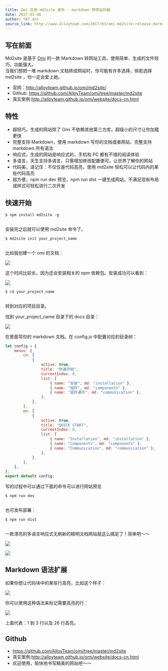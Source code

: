 ```yaml
---
title: Omi 应用 md2site 发布 - markdown 转网站利器
date: 2017-03-06
author: TAT.dnt
source_link: http://www.alloyteam.com/2017/03/omi-md2site-release-markdown-go-web-site-tool/
---
```


<!-- {% raw %} - for jekyll -->

## 写在前面

Md2site 是基于 [Omi](https://github.com/AlloyTeam/omi) 的一款 Markdown 转网站工具，使用简单，生成的文件轻巧，功能强大。  
当我们想把一堆 markdown 文档转成网站时，你可能有许多选择，倘若选择 md2site ，你一定会爱上她。

-   官网：<http://alloyteam.github.io/omi/md2site/>
-   Github: <https://github.com/AlloyTeam/omi/tree/master/md2site>
-   真实案例:<http://alloyteam.github.io/omi/website/docs-cn.html>

## 特性

-   超轻巧，生成的网站除了 Omi 不依赖其他第三方库，超级小的尺寸让你加载更快
-   完整支持 Markdown，使用 markdown 写你的文档或者网站，完整支持 markdown 所有语法
-   响应式，生成的网站是响应式的，手机和 PC 都有不错的阅读体验
-   多语言，天生支持多语言，只需增加修改配置便可。让世界了解你的网站
-   代码美，请记住：不仅仅是代码高亮，使用 md2site 轻松可以让代码内的某些代码高亮
-   超方便，npm run dev 预览，npm run dist 一键生成网站。不满足现有布局或样式可轻松进行二次开发

## 快速开始

    $ npm install md2site -g
     

安装完之后就可以使用 md2site 命令了。

    $ md2site init your_project_name
     

比如我创建一个 omi 的文档：

![](http://images2015.cnblogs.com/blog/105416/201703/105416-20170306125028469-1292183468.png)

这个时间比较长，因为还会安装相关的 npm 依赖包。安装成功可以看到：

![](http://images2015.cnblogs.com/blog/105416/201703/105416-20170306125105234-1733626893.png)

    $ cd your_project_name
     

转到对应的项目目录。

找到 your_project_name 目录下的 docs 目录：

![](http://images2015.cnblogs.com/blog/105416/201703/105416-20170306125123063-1498730937.png)

在里面写你的 markdown 文档。在 config.js 中配置对应的目录树：

```javascript
let config = {
    menus: {
        cn: [
            {
                active: true,
                title: "快速开始",
                currentIndex: 0,
                list: [
                    { name: "安装", md: "installation" },
                    { name: "组件", md: "components" },
                    { name: "组件通讯", md: "communication" },
                ],
            },
        ],
        en: [
            {
                active: true,
                title: "QUICK START",
                currentIndex: 0,
                list: [
                    { name: "Installation", md: "installation" },
                    { name: "Components", md: "components" },
                    { name: "Communication", md: "communication" },
                ],
            },
        ],
    },
};
export default config;
```

写的过程中可以通过下面的命令可以进行网站预览

    $ npm run dev
     

也可发布部署：

    $ npm run dist
     

一款漂亮的多语言响应式无刷新的精明文档网站就这么搞定了！简单吧～～

![](http://images2015.cnblogs.com/blog/105416/201703/105416-20170306125633969-867005358.png)

![](http://images2015.cnblogs.com/blog/105416/201703/105416-20170306125639469-340450991.png)

## Markdown 语法扩展

如果你想让代码块中的某些行高亮，比如这个样子：

![](http://images2015.cnblogs.com/blog/105416/201703/105416-20170306125132563-920645893.png)

你可以使用这种语法来标记需要高亮的行：

![](http://images2015.cnblogs.com/blog/105416/201703/105416-20170306125137750-1566013213.png)

上面代表：1 到 3 行以及 26 行高亮。

## Github

-   <https://github.com/AlloyTeam/omi/tree/master/md2site>
-   真实案例:<http://alloyteam.github.io/omi/website/docs-cn.html>
-   欢迎使用，愉快地书写精美的网站吧～～


<!-- {% endraw %} - for jekyll -->